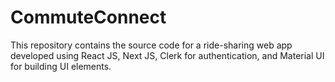 # CommuteConnect
This repository contains the source code for a ride-sharing web app developed using React JS, Next JS, Clerk for authentication, and Material UI for building UI elements.
